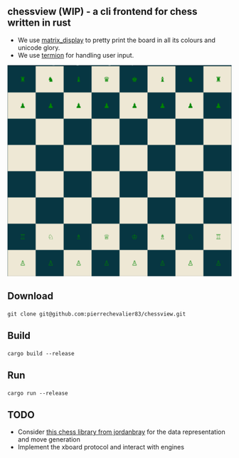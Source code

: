 chessview (WIP) - a cli frontend for chess written in rust
----------------------------------------------------
- We use [matrix_display](https://github.com/pierrechevalier83/matrix_display) to pretty print the board in all its colours and unicode glory.
- We use [termion](https://github.com/ticki/termion) for handling user input.

![alt tag](https://github.com/pierrechevalier83/matrix_display/blob/master/screenshots/chess.png)

Download
--------
`git clone git@github.com:pierrechevalier83/chessview.git`

Build
-----
`cargo build --release`

Run
---
`cargo run --release`

TODO
----
- Consider [this chess library from jordanbray](https://github.com/jordanbray/chess) for the data representation and move generation
- Implement the xboard protocol and interact with engines

